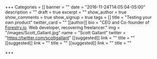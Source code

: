 +++
Categories = []
banner = ""
date = "2016-11-24T14:05:04-05:00"
description = ""
draft = true
excerpt = ""
show_author = true
show_comments = true
show_signup = true
tags = []
title = "Testing your own product"
twitter_card = ""
[[author]]
bio = "CEO and Co-founder of <a href='https://forestry.io' title='Forestry.io CMS'>Forestry.io</a>. Web developer, recovering freelancer."
img = "/images/Scott_Gallant.jpg"
name = "Scott Gallant"
twitter = "https://twitter.com/scottgallant"
[[suggested]]
link = ""
title = ""
[[suggested]]
link = ""
title = ""
[[suggested]]
link = ""
title = ""

+++
